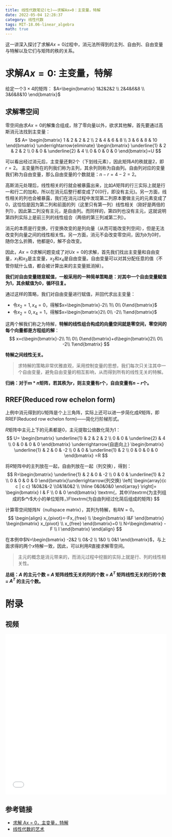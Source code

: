 ```yaml
---
title: 线性代数笔记(七)——求解Ax=0：主变量，特解
date: 2022-05-04 12:28:37
category: 线性代数
tags: MIT-18.06-linear_algebra
math: true
---
```


这一讲深入探讨了求解$Ax=0$过程中，消元法所得到的主列、自由列、自由变量与特解以及它们与矩阵的秩的关系。

<!--more-->

# 求解$Ax=0$: 主变量，特解
给定一个$3\times 4$的矩阵：
$A=\begin{bmatrix}
 1&2&2&2 
 \\ 2&4&6&8
 \\ 3&6&8&10
\end{bmatrix}$

## 求解零空间
零空间由求$Ax=0$的解集合组成，除了零向量以外，欲求其他解，首先要通过高斯消元法找到主变量：
$$
A=
\begin{bmatrix}
1 & 2 & 2 & 2
\\ 2 & 4 & 6 & 8
\\ 3 & 6 & 8 & 10
\end{bmatrix}
\underrightarrow{eliminate}
\begin{bmatrix}
\underline{1} & 2 & 2 & 2
\\ 0 & 0 & \underline{2} & 4
\\ 0 & 0 & 0 & 0
\end{bmatrix}=U
$$

可以看出经过消元后，主变量还剩2个（下划线元素），因此矩阵$A$的秩就是2，即$r=2$。
主变量所在的列我们称为主列，其余列则称为自由列。自由列对应的变量我们称为自由变量，那么自由变量的个数就是：$n-r=4-2=2$。

高斯消元处理后，线性相关的行就会被暴露出来，比如$A$矩阵的行三实际上就是行一和行二的加和，所以在消元后整行都变成了$0$($0$行，即没有主元)。另一方面，线性相关的列也会被暴露，我们在消元过程中发现第二列原本要做主元的元素变成了0，这恰恰是因为第二列和前面的列（这里只有第一列）线性相关（刚好是两倍的列1），因此第二列没有主元，是自由列。而同样的，第四列也没有主元，这就说明第四列实际上是前三列的线性组合（两倍的第三列减第二列）。

消元的本质是行变换，行变换改变的是列向量（从而可能改变列空间），但是无法改变列向量之间的线性相关性。另一方面，消元不会改变零空间，因为$b$为$0$时，随你怎么折腾，他都是$0$，解不会改变。

因此，$Ax=0$求解问题变成了对$Ux=0$的求解，首先我们找出主变量和自由变量，$x_1$和$x_3$是主变量，$x_2$和$x_4$是自由变量。自由变量可以对其分配任意的值（不管你赋什么值，都会被计算出来的主变量抵消掉）。

**我们对自由变量随意赋值，一般采用的一种简单策略是：对其中一个自由变量赋值为$1$，其余赋值为$0$，循环往复。**

通过这样的策略，我们对自由变量进行赋值，并回代求出主变量：

- 令$x_2=1, x_4=0$，得解$x=\begin{bmatrix}-2\\ 1\\ 0\\ 0\end{bmatrix}$
- 令$x_2=0, x_4=1$，得解$x=\begin{bmatrix}2\\ 0\\ -2\\ 1\end{bmatrix}$

这两个解我们称之为特解，**特解的线性组合构成的向量空间就是零空间，零空间的每个向量都是方程组的解**：
$$
x=c\begin{bmatrix}-2\\ 1\\ 0\\ 0\end{bmatrix}+d\begin{bmatrix}2\\ 0\\ -2\\ 1\end{bmatrix}
$$

**特解之间线性无关。**

> 求特解的策略非常优雅直观，采用控制变量的思想，我们每次只关注其中一个自由变量，避免自由变量的相互影响，从而得到所有的线性无关的特解。

**归纳：对于$m*n$矩阵，若其秩为$r$，则主变量有$r$个，自由变量有$n-r$个。**

## RREF(Reduced row echelon form)
上例中消元得到的$U$矩阵是个上三角阵，实际上还可以进一步简化成$R$矩阵，即RREF(Reduced row echelon form)——简化行阶梯形式。

$R$矩阵中主元上下的元素都是0，主元提取公倍数化简为1：
$$
U=
\begin{bmatrix}
\underline{1} & 2 & 2 & 2
\\ 0 & 0 & \underline{2} & 4
\\ 0 & 0 & 0 & 0
\end{bmatrix}
\underrightarrow{自底向上}
\begin{bmatrix}
\underline{1} & 2 & 0 & -2
\\ 0 & 0 & \underline{1} & 2
\\ 0 & 0 & 0 & 0
\end{bmatrix}
=R
$$

将$R$矩阵中的主列放在一起，自由列放在一起（列交换），得到：
$$
R=\begin{bmatrix}
 \underline{1} & 2 & 0 & -2
 \\ 0 & 0 & \underline{1} & 2
 \\ 0 & 0 & 0 & 0
\end{bmatrix}\underrightarrow{列交换}
\left[
\begin{array}{c c | c c}
 1&0&2&-2
 \\0&1&0&2
 \\ \hline 0&0&0&0
\end{array}
\right]=
\begin{bmatrix}
 I & F
 \\ 0 & 0
\end{bmatrix}
\textrm{，其中}I\textrm{为主列组成的$r*r$大小的单位矩阵，}F\textrm{为自由列经过化简后组成的矩阵}
$$

计算零空间矩阵$N$（nullspace matrix），其列为特解，有$RN=0$。
$$
\begin{align}
x_{pivot}=-Fx_{free} 
\\ \begin{bmatrix}
 I&F
\end{bmatrix}
\begin{bmatrix}
 x_{pivot} 
 \\ x_{free}
\end{bmatrix}=0 
\\ N=\begin{bmatrix}
 -F 
 \\ I
\end{bmatrix}
\end{align}
$$

在本例中$N=\begin{bmatrix}
 -2&2
 \\ 0&-2 
 \\ 1&0 
 \\ 0&1 
\end{bmatrix}$，与上面求得的两个$x$特解一致，因此，可以利用$R$直接求解零空间。

> 主元的概念是消元带来的，而消元过程中挖掘的实际上就是行、列的线性相关性。

**总结：$A$ 的主元个数 = $A$ 矩阵线性无关的列的个数 = $A^T$ 矩阵线性无关的行的个数 = $A^T$ 的主元个数。**

# 附录
## 视频
<iframe src="//player.bilibili.com/player.html?aid=382989698&bvid=BV16Z4y1U7oU&cid=569897195&p=7&autoplay=0" scrolling="no" border="0" width="100%" height="500" frameborder="no" framespacing="0" allowfullscreen="true"> </iframe>

## 参考链接

- [求解 Ax = 0，主变量，特解](https://github.com/MLNLP-World/MIT-Linear-Algebra-Notes/blob/master/%5B07%5D%20%E6%B1%82%E8%A7%A3%20Ax%20%3D%200%EF%BC%8C%E4%B8%BB%E5%8F%98%E9%87%8F%EF%BC%8C%E7%89%B9%E8%A7%A3/%E7%BA%BF%E6%80%A7%E4%BB%A3%E6%95%B0%5B%E4%B8%83%5D.pdf)
- [线性代数的艺术](https://github.com/kf-liu/The-Art-of-Linear-Algebra-zh-CN)